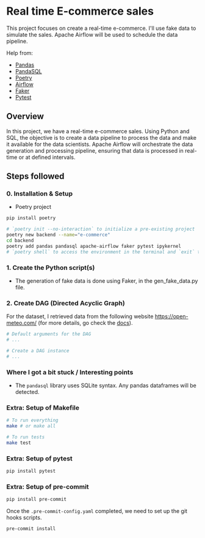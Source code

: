 # Real time E-commerce sales

This project focuses on create a real-time e-commerce. I'll use fake data to simulate the sales. Apache Airflow will be used to schedule the data pipeline.

Help from:

- [Pandas](https://pandas.pydata.org/docs/)
- [PandaSQL](https://pypi.org/project/pandasql/)
- [Poetry](https://python-poetry.org/docs/)
- [Airflow](https://airflow.apache.org/docs/)
- [Faker](https://faker.readthedocs.io/en/master/)
- [Pytest](https://docs.pytest.org/en/7.1.x/contents.html)

## Overview

In this project, we have a real-time e-commerce sales. Using Python and SQL, the objective is to create a data pipeline to process the data and make it available for the data scientists. Apache Airflow will orchestrate the data generation and processing pipeline, ensuring that data is processed in real-time or at defined intervals.

## Steps followed

### 0. Installation & Setup

- Poetry project

```bash
pip install poetry

# `poetry init --no-interaction` to initialize a pre-existing project
poetry new backend --name="e-commerce"
cd backend
poetry add pandas pandasql apache-airflow faker pytest ipykernel
# `poetry shell` to access the environment in the terminal and `exit` to exit the environment
```

### 1. Create the Python script(s)

- The generation of fake data is done using Faker, in the gen_fake_data.py file.

### 2. Create DAG (Directed Acyclic Graph)

For the dataset, I retrieved data from the following website https://open-meteo.com/ (for more details, go check the [docs](https://open-meteo.com/en/docs)).

```python
# Default arguments for the DAG
# ...

# Create a DAG instance
# ...
```

### Where I got a bit stuck / Interesting points

- The `pandasql` library uses SQLite syntax. Any pandas dataframes will be detected.

### Extra: Setup of Makefile

```bash
# To run everything
make # or make all

# To run tests
make test
```

### Extra: Setup of pytest

```bash
pip install pytest
```

### Extra: Setup of pre-commit

```bash
pip install pre-commit
```

Once the `.pre-commit-config.yaml` completed, we need to set up the git hooks scripts.

```bash
pre-commit install
```
